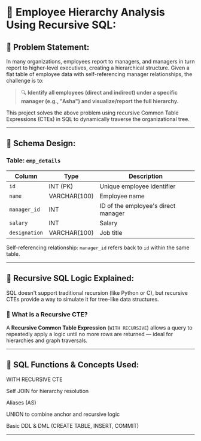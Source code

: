 # 👥 Employee Hierarchy Analysis Using Recursive SQL:

## 📌 Problem Statement:

In many organizations, employees report to managers, and managers in turn report to higher-level executives, creating a hierarchical structure. Given a flat table of employee data with self-referencing manager relationships, the challenge is to:

> 🔍 **Identify all employees (direct and indirect) under a specific manager (e.g., "Asha") and visualize/report the full hierarchy.**

This project solves the above problem using recursive Common Table Expressions (CTEs) in SQL to dynamically traverse the organizational tree.

---

## 🧱 Schema Design:

### Table: `emp_details`

| Column        | Type         | Description                          |
|---------------|--------------|--------------------------------------|
| `id`          | INT (PK)     | Unique employee identifier           |
| `name`        | VARCHAR(100) | Employee name                        |
| `manager_id`  | INT          | ID of the employee's direct manager |
| `salary`      | INT          | Salary                               |
| `designation` | VARCHAR(100) | Job title                            |

Self-referencing relationship: `manager_id` refers back to `id` within the same table.

---

## 🧠 Recursive SQL Logic Explained:

SQL doesn't support traditional recursion (like Python or C), but recursive CTEs provide a way to simulate it for tree-like data structures.

### 🔄 What is a Recursive CTE?

A **Recursive Common Table Expression** (`WITH RECURSIVE`) allows a query to repeatedly apply a logic until no more rows are returned — ideal for hierarchies and graph traversals.

---

## 🧮 SQL Functions & Concepts Used:

WITH RECURSIVE CTE

Self JOIN for hierarchy resolution

Aliases (AS)

UNION to combine anchor and recursive logic

Basic DDL & DML (CREATE TABLE, INSERT, COMMIT)

---



